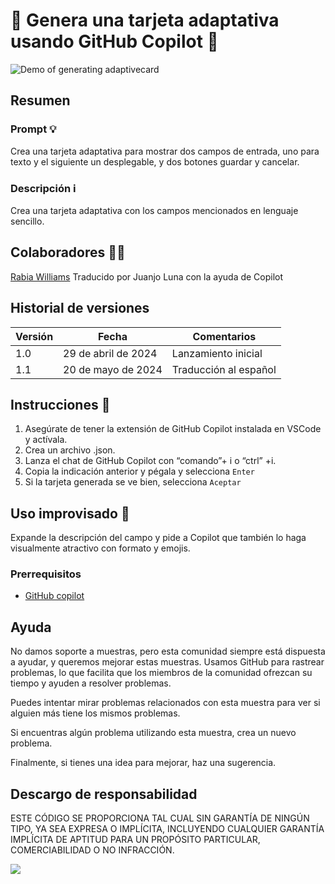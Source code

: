 # 🚀 Genera una tarjeta adaptativa usando GitHub Copilot 📅
![Demo of generating adaptivecard](./assets/demo.gif)

## Resumen

### Prompt 💡
Crea una tarjeta adaptativa para mostrar dos campos de entrada, uno para texto y el siguiente un desplegable, y dos botones guardar y cancelar.

### Descripción ℹ️
Crea una tarjeta adaptativa con los campos mencionados en lenguaje sencillo.

## Colaboradores 👨‍💻
[Rabia Williams](https://github.com/rabwill)
Traducido por Juanjo Luna con la ayuda de Copilot

## Historial de versiones

Versión|Fecha|Comentarios
-------|----|--------
1.0|29 de abril de 2024|Lanzamiento inicial
1.1|20 de mayo de 2024|Traducción al español

## Instrucciones 📝

1. Asegúrate de tener la extensión de GitHub Copilot instalada en VSCode y actívala.
2. Crea un archivo .json.
3. Lanza el chat de GitHub Copilot con “comando”+ i o “ctrl” +i.
4. Copia la indicación anterior y pégala y selecciona `Enter`
5. Si la tarjeta generada se ve bien, selecciona `Aceptar`


## Uso improvisado 🚀

Expande la descripción del campo y pide a Copilot que también lo haga visualmente atractivo con formato y emojis.

### Prerrequisitos

* [GitHub copilot](https://copilot.github.com/)

  
## Ayuda

No damos soporte a muestras, pero esta comunidad siempre está dispuesta a ayudar, y queremos mejorar estas muestras. Usamos GitHub para rastrear problemas, lo que facilita que los miembros de la comunidad ofrezcan su tiempo y ayuden a resolver problemas.

Puedes intentar mirar problemas relacionados con esta muestra para ver si alguien más tiene los mismos problemas.

Si encuentras algún problema utilizando esta muestra, crea un nuevo problema.

Finalmente, si tienes una idea para mejorar, haz una sugerencia.

## Descargo de responsabilidad

ESTE CÓDIGO SE PROPORCIONA TAL CUAL SIN GARANTÍA DE NINGÚN TIPO, YA SEA EXPRESA O IMPLÍCITA, INCLUYENDO CUALQUIER GARANTÍA IMPLÍCITA DE APTITUD PARA UN PROPÓSITO PARTICULAR, COMERCIABILIDAD O NO INFRACCIÓN.

![](https://m365-visitor-stats.azurewebsites.net/SamplesGallery/copilotprompts-github-adaptivecard-prompt)




